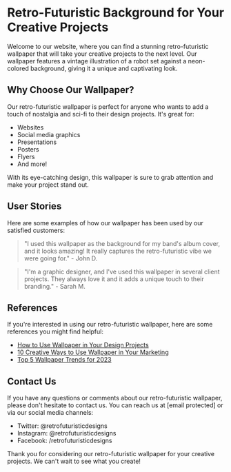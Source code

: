 <!--font:Poppins-->

# Retro-Futuristic Background for Your Creative Projects

Welcome to our website, where you can find a stunning retro-futuristic wallpaper that will take your creative projects to the next level. Our wallpaper features a vintage illustration of a robot set against a neon-colored background, giving it a unique and captivating look.

## Why Choose Our Wallpaper?

Our retro-futuristic wallpaper is perfect for anyone who wants to add a touch of nostalgia and sci-fi to their design projects. It's great for:

- Websites
- Social media graphics
- Presentations
- Posters
- Flyers
- And more!

With its eye-catching design, this wallpaper is sure to grab attention and make your project stand out.

## User Stories

Here are some examples of how our wallpaper has been used by our satisfied customers:

> "I used this wallpaper as the background for my band's album cover, and it looks amazing! It really captures the retro-futuristic vibe we were going for." - John D.

> "I'm a graphic designer, and I've used this wallpaper in several client projects. They always love it and it adds a unique touch to their branding." - Sarah M.

## References

If you're interested in using our retro-futuristic wallpaper, here are some references you might find helpful:

- [How to Use Wallpaper in Your Design Projects](#)
- [10 Creative Ways to Use Wallpaper in Your Marketing](#)
- [Top 5 Wallpaper Trends for 2023](#)

## Contact Us

If you have any questions or comments about our retro-futuristic wallpaper, please don't hesitate to contact us. You can reach us at [email protected] or via our social media channels:

- Twitter: @retrofuturisticdesigns
- Instagram: @retrofuturisticdesigns
- Facebook: /retrofuturisticdesigns

Thank you for considering our retro-futuristic wallpaper for your creative projects. We can't wait to see what you create!

<!--

Write me content for website with wallpaper which alt text is:

"A retro-futuristic wallpaper featuring a vintage illustration of a robot, set against a neon-colored background."

The name/title of the page should not be 1:1 copy of the alt text but rather a real content of the website which is using this wallpaper.

- Use markdown format 
- Start with heading
- Heading should be short and concise
- The content should look like a real website 
- The website should not be about the wallpaper, wallpaper is just a related background
- Heading should be contain work "wallpaper" or "background"
- Include real sections like references, contact, user stories, etc. use things relevant to the page purpose.
- Feel free to use structure like headings, bullets, numbering, blockquotes, paragraphs, horizontal lines, etc.
- You can use formatting like bold or _italic_
- You can include UTF-8 emojis
- Links should be only #hash anchors (and you can refer to the document itself)
- Do not include images


---


# Retro-Futuristic Background for Your Creative Projects

Welcome to our website, where you can find a stunning retro-futuristic wallpaper that will take your creative projects to the next level. Our wallpaper features a vintage illustration of a robot set against a neon-colored background, giving it a unique and captivating look.

## Why Choose Our Wallpaper?

Our retro-futuristic wallpaper is perfect for anyone who wants to add a touch of nostalgia and sci-fi to their design projects. It's great for:

- Websites
- Social media graphics
- Presentations
- Posters
- Flyers
- And more!

With its eye-catching design, this wallpaper is sure to grab attention and make your project stand out.

## User Stories

Here are some examples of how our wallpaper has been used by our satisfied customers:

> "I used this wallpaper as the background for my band's album cover, and it looks amazing! It really captures the retro-futuristic vibe we were going for." - John D.

> "I'm a graphic designer, and I've used this wallpaper in several client projects. They always love it and it adds a unique touch to their branding." - Sarah M.

## References

If you're interested in using our retro-futuristic wallpaper, here are some references you might find helpful:

- [How to Use Wallpaper in Your Design Projects](#)
- [10 Creative Ways to Use Wallpaper in Your Marketing](#)
- [Top 5 Wallpaper Trends for 2023](#)

## Contact Us

If you have any questions or comments about our retro-futuristic wallpaper, please don't hesitate to contact us. You can reach us at [email protected] or via our social media channels:

- Twitter: @retrofuturisticdesigns
- Instagram: @retrofuturisticdesigns
- Facebook: /retrofuturisticdesigns

Thank you for considering our retro-futuristic wallpaper for your creative projects. We can't wait to see what you create!

-->
